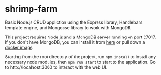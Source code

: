 # shrimp-farm

Basic Node.js CRUD appliction using the Express library, Handlebars template engine, and Mongoose library to work with MongoDB.

This project requires Node.js and a MongoDB server running on port 27017.
If you don't have MongoDB, you can install it from [here](https://www.mongodb.com/try/download/community) or pull down a [docker image](https://hub.docker.com/_/mongo). 

Starting from the root directory of the project, run `npm install` to install any necessary node modules, then `npm run start` to start to the application. Go to http://localhost:3000 to interact with the web UI.